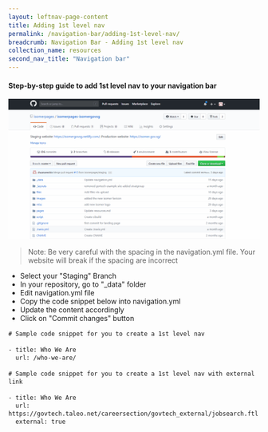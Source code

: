 ```yaml
---
layout: leftnav-page-content
title: Adding 1st level nav
permalink: /navigation-bar/adding-1st-level-nav/
breadcrumb: Navigation Bar - Adding 1st level nav
collection_name: resources
second_nav_title: "Navigation bar"
---
```

#### **Step-by-step guide to add 1st level nav to your navigation bar**
![Adding first level nav](/images/resources/adding-first-level-item-to-your-navigation-bar.gif)
> Note: Be very careful with the spacing in the navigation.yml file. Your website will break if the spacing are incorrect

* Select your "Staging" Branch
* In your repository, go to "_data" folder
* Edit navigation.yml file
* Copy the code snippet below into navigation.yml
* Update the content accordingly
* Click on "Commit changes" button

```
# Sample code snippet for you to create a 1st level nav

- title: Who We Are
  url: /who-we-are/
  
# Sample code snippet for you to create a 1st level nav with external link

- title: Who We Are
  url: https://govtech.taleo.net/careersection/govtech_external/jobsearch.ftl
  external: true
```
